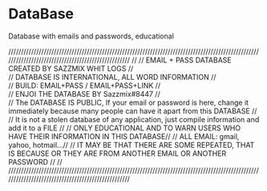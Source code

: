 # DataBase
Database with emails and passwords, educational

///////////////////////////////////////////////////////////////////////////////////////////////////////////////////////////////////////////////////
//
// EMAIL + PASS DATABASE CREATED BY SAZZMIX WHIT LOGS //																														 
// DATABASE IS INTERNATIONAL, ALL WORD INFORMATION //																															
// BUILD: EMAIL+PASS / EMAIL+PASS+LINK //																																		  
// ENJOI THE DATABASE BY Sazzmix#8447 //																																		 
// The DATABASE IS PUBLIC, If your email or password is here, change it immediately because many people can have it apart from this DATABASE //
// It is not a stolen database of any application, just compile information and add it to a FILE // 
// ONLY EDUCATIONAL AND TO WARN USERS WHO HAVE THEIR INFORMATION IN THIS DATABASE//
// ALL EMAIL: gmail, yahoo, hotmail...//
// IT MAY BE THAT THERE ARE SOME REPEATED, THAT IS BECAUSE OR THEY ARE FROM ANOTHER EMAIL OR ANOTHER PASSWORD //
//
///////////////////////////////////////////////////////////////////////////////////////////////////////////////////////////////////////////////////
